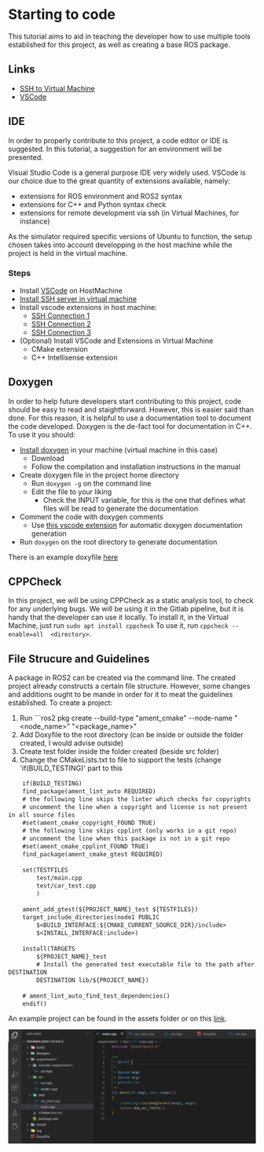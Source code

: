 # Starting to code

This tutorial aims to aid in teaching the developer how to use multiple tools established for this project, as well as creating a base ROS package.

## Links

- [SSH to Virtual Machine](https://averagelinuxuser.com/ssh-into-virtualbox/)
- [VSCode](https://code.visualstudio.com/Download)

## IDE

In order to properly contribute to this project, a code editor or IDE is suggested. In this tutorial, a suggestion for an environment will be presented.

Visual Studio Code is a general purpose IDE very widely used. VSCode is our choice due to the great quantity of extensions available, namely:
- extensions for ROS environment and ROS2 syntax
- extensions for C++ and Python syntax check
- extensions for remote development via ssh (in Virtual Machines, for instance)

As the simulator required specific versions of Ubuntu to function, the setup chosen takes into account developping in the host machine while the project is held in the virtual machine.

### Steps

- Install [VSCode](https://code.visualstudio.com/Download) on HostMachine
- [Install SSH server in virtual machine](https://averagelinuxuser.com/ssh-into-virtualbox/)
- Install vscode extensions in host machine:
    - [SSH Connection 1](https://marketplace.visualstudio.com/items?itemName=ms-vscode-remote.remote-ssh)
    - [SSH Connection 2](https://marketplace.visualstudio.com/items?itemName=ms-vscode-remote.remote-ssh-edit)
    - [SSH Connection 3](https://marketplace.visualstudio.com/items?itemName=ms-vscode.remote-explorer)
- (Optional) Install VSCode and Extensions in Virtual Machine
    - CMake extension 
    - C++ Intellisense extension

## Doxygen

In order to help future developers start contributing to this project, code should be easy to read and staightforward. However, this is easier said than done. For this reason, it is helpful to use a documentation tool to document the code developed. Doxygen is the de-fact tool for documentation in C++. To use it you should:
- [Install doxygen](https://www.doxygen.nl/download.html) in your machine (virtual machine in this case)
    - Download
    - Follow the compilation and installation instructions in the manual
- Create doxygen file in the project home directory
    - Run ```doxygen -g``` on the command line
    - Edit the file to your liking
        - Check the INPUT variable, for this is the one that defines what files will be read to generate the documentation
- Comment the code with doxygen comments
    - Use [this vscode extension](https://marketplace.visualstudio.com/items?itemName=cschlosser.doxdocgen) for automatic doxygen documentation generation
- Run ```doxygen``` on the root directory to generate documentation

There is an example doxyfile [here](../assets/Doxyfile.example)

## CPPCheck

In this project, we will be using CPPCheck as a static analysis tool, to check for any underlying bugs. We will be using it in the Gitlab pipeline, but it is handy that the developer can use it locally. To install it, in the Virtual Machine, just run ```sudo apt install cppcheck```
To use it, run ```cppcheck --enable=all  <directory>```.

## File Strucure and Guidelines

A package in ROS2 can be created via the command line. The created project already constructs a certain file structure. However, some changes and additions ought to be mande in order for it to meat the guidelines established. To create a project:
1. Run ```ros2 pkg create --build-type "ament_cmake" --node-name "<node_name>" "<package_name>"
2. Add Doxyfile to the root directory (can be inside or outside the folder created, I would advise outside)
3. Create test folder inside the folder created (beside src folder)
4. Change the CMakeLists.txt to file to support the tests (change 'if(BUILD_TESTING)' part to this 

```
    if(BUILD_TESTING)
    find_package(ament_lint_auto REQUIRED)
    # the following line skips the linter which checks for copyrights
    # uncomment the line when a copyright and license is not present in all source files
    #set(ament_cmake_copyright_FOUND TRUE)
    # the following line skips cpplint (only works in a git repo)
    # uncomment the line when this package is not in a git repo
    #set(ament_cmake_cpplint_FOUND TRUE)
    find_package(ament_cmake_gtest REQUIRED)

    set(TESTFILES 
        test/main.cpp
        test/car_test.cpp
        )
    
    ament_add_gtest(${PROJECT_NAME}_test ${TESTFILES})
    target_include_directories(node1 PUBLIC
        $<BUILD_INTERFACE:${CMAKE_CURRENT_SOURCE_DIR}/include>
        $<INSTALL_INTERFACE:include>)

    install(TARGETS
        ${PROJECT_NAME}_test
        # Install the generated test executable file to the path after DESTINATION
        DESTINATION lib/${PROJECT_NAME})

    # ament_lint_auto_find_test_dependencies()
    endif()
```

An example project can be found in the assets folder or on this [link]().

![Screenshot file structure](../assets/environment_setup_tutorial/Screenshot-example-filestructure.png)